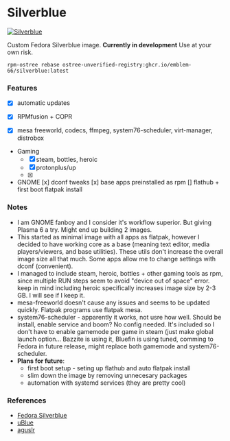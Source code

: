 # Silverblue

[![Silverblue](https://github.com/Emblem-66/Fedora-OSTree-Images/actions/workflows/build.yml/badge.svg)](https://github.com/Emblem-66/Fedora-OSTree-Images/actions/workflows/build.yml)

Custom Fedora Silverblue image. **Currently in development** Use at your own risk.

``` shell
rpm-ostree rebase ostree-unverified-registry:ghcr.io/emblem-66/silverblue:latest
```

### Features
- [x] automatic updates

- [x] RPMfusion + COPR

- [x] mesa freeworld, codecs, ffmpeg, system76-scheduler, virt-manager, distrobox

- Gaming
  - [x] steam, bottles, heroic
  - [x] protonplus/up
  - [x] 
- GNOME
  [x] dconf tweaks
  [x] base apps preinstalled as rpm
[] flathub + first boot flatpak install

### Notes
- I am GNOME fanboy and I consider it's workflow superior. But giving Plasma 6 a try. Might end up building 2 images.
- This started as minimal image with all apps as flatpak, however I decided to have working core as a base (meaning text editor, media players/viewers, and base utilities). These utils don't increase the overall image size all that much. Some apps allow me to change settings with dconf (convenient).
- I managed to include steam, heroic, bottles + other gaming tools as rpm, since multiple RUN steps seem to avoid "device out of space" error. keep in mind including heroic specifically increases image size by 2-3 GB. I will see if I keep it.
- mesa-freeworld doesn't cause any issues and seems to be updated quickly. Flatpak programs use flatpak mesa.
- system76-scheduler - apparently it works, not usre how well. Should be install, enable service and boom? No config needed. It's included so I don't have to enable gamemode per game in steam (just make global launch option... Bazzite is using it, Bluefin is using tuned, comming to Fedora in future release, might replace both gamemode and system76-scheduler.
- **Plans for future**:
  - first boot setup - seting up flathub and auto flatpak install
  - slim down the image by removing unnecesary packages
  - automation with systemd services (they are pretty cool)

### References
- [Fedora Silverblue](https://fedoraproject.org/silverblue)
- [uBlue](https://github.com/ublue-os)
- [aguslr](https://github.com/aguslr)
